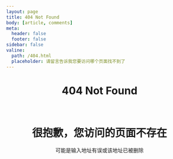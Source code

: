 ```yaml
---
layout: page
title: 404 Not Found
body: [article, comments]
meta:
  header: false
  footer: false
sidebar: false
valine:
  path: /404.html
  placeholder: 请留言告诉我您要访问哪个页面找不到了
---
```


# <center>**404 Not Found**</center>

<br>

# <center>很抱歉，您访问的页面不存在</center>

<center>可能是输入地址有误或该地址已被删除</center>

<br>
<br>